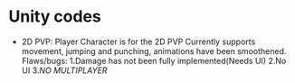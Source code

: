 # Unity codes
* 2D PVP:
Player Character is for the 2D PVP
Currently supports movement, jumping and punching, animations have been smoothened. 
Flaws/bugs:
1.Damage has not been fully implemented(Needs UI)
2.No UI
3.*NO MULTIPLAYER*
